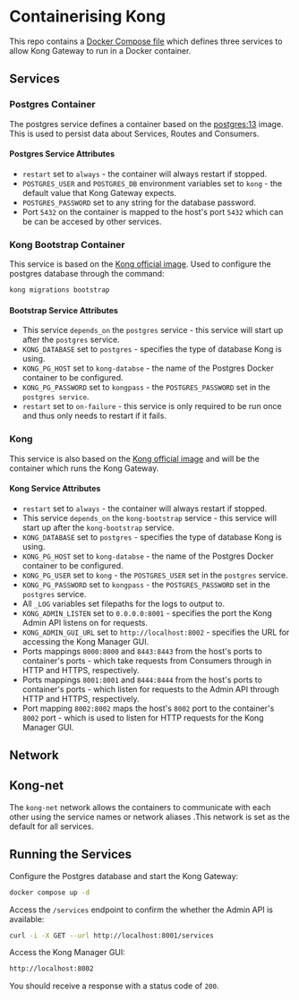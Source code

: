 # Containerising Kong

This repo contains a [Docker Compose file](docker-compose.yaml) which defines three services to allow Kong Gateway to run in a Docker container.

## Services

### Postgres Container

The postgres service defines a container based on the [postgres:13](https://hub.docker.com/layers/library/postgres/13/images/sha256-88dbeb451d370c97d8a19a58d550a6ab62048faa0f1a3187a9e265317241d2e6?context=explore) image. This is used to persist data about Services, Routes and Consumers.

#### Postgres Service Attributes

- `restart` set to `always` - the container will always restart if stopped.
- `POSTGRES_USER` and `POSTGRES_DB` environment variables set to `kong` - the default value that Kong Gateway expects.
- `POSTGRES_PASSWORD` set to any string for the database password.
- Port `5432` on the container is mapped to the host's port `5432` which can be can be accesed by other services.

### Kong Bootstrap Container

This service is based on the [Kong official image](https://hub.docker.com/_/kong). Used to configure the postgres database through the command:  

```bash
kong migrations bootstrap
```

#### Bootstrap Service Attributes

- This service `depends_on` the `postgres` service - this service will start up after the `postgres` service.
- `KONG_DATABASE` set to `postgres` - specifies the type of database Kong is using.
- `KONG_PG_HOST` set to `kong-databse` - the name of the Postgres Docker container to be configured.
- `KONG_PG_PASSWORD` set to `kongpass` - the `POSTGRES_PASSWORD` set in the `postgres service`.
- `restart` set to `on-failure` - this service is only required to be run once and thus only needs to restart if it fails.

### Kong

This service is also based on the [Kong official image](https://hub.docker.com/_/kong) and will be the container which runs the Kong Gateway.

#### Kong Service Attributes

- `restart` set to `always` - the container will always restart if stopped.
- This service `depends_on` the `kong-bootstrap` service - this service will start up after the `kong-bootstrap` service.
- `KONG_DATABASE` set to `postgres` - specifies the type of database Kong is using.
- `KONG_PG_HOST` set to `kong-databse` - the name of the Postgres Docker container to be configured.
- `KONG_PG_USER` set to `kong` - the `POSTGRES_USER` set in the `postgres` service.
- `KONG_PG_PASSWORD` set to `kongpass` - the `POSTGRES_PASSWORD` set in the `postgres` service.
- All `_LOG` variables set filepaths for the logs to output to.
- `KONG_ADMIN_LISTEN` set to `0.0.0.0:8001` - specifies the port the Kong Admin API listens on for requests.
- `KONG_ADMIN_GUI_URL` set to `http://localhost:8002` - specifies the URL for accessing the Kong Manager GUI.
- Ports mappings `8000:8000` and `8443:8443` from the host's ports to container's ports - which take requests from Consumers through in HTTP and HTTPS, respectively.
- Ports mappings `8001:8001` and `8444:8444` from the host's ports to container's ports - which listen for requests to the Admin API through HTTP and HTTPS, respectively.
- Port mapping `8002:8002` maps the host's `8002` port to the container's `8002` port - which is used to listen for HTTP requests for the Kong Manager GUI.

## Network

## Kong-net

The `kong-net` network allows the containers to communicate with each other using the service names or network aliases .This network is set as the default for all services.

## Running the Services

Configure the Postgres database and start the Kong Gateway:

```bash
docker compose up -d
```

Access the `/services` endpoint to confirm the whether the Admin API is available:

```bash
curl -i -X GET --url http://localhost:8001/services
```

Access the Kong Manager GUI:

```txt
http://localhost:8002
```

You should receive a response with a status code of `200`.
